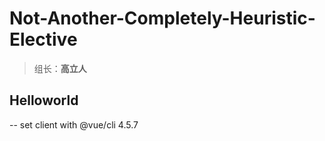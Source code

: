 # Not-Another-Completely-Heuristic-Elective

> 组长：**高立人**

## Helloworld
-- set client with @vue/cli 4.5.7